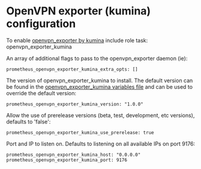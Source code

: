 # OpenVPN exporter (kumina) configuration

To enable [openvpn_exporter by kumina](https://github.com/kumina/openvpn_exporter) include role task: openvpn_exporter_kumina

An array of additional flags to pass to the openvpn_exporter daemon (ie):

    prometheus_openvpn_exporter_kumina_extra_opts: []

The version of openvpn_exporter_kumina to install. The default version can be found in the [openvpn_exporter_kumina variables file](../vars/software/openvpn_exporter_kumina.yml) and can be used to override the default version:

    prometheus_openvpn_exporter_kumina_version: "1.0.0"

Allow the use of prerelease versions (beta, test, development, etc versions), defaults to 'false':

    prometheus_openvpn_exporter_kumina_use_prerelease: true

Port and IP to listen on. Defaults to listening on all available IPs on port 9176:

    prometheus_openvpn_exporter_kumina_host: "0.0.0.0"
    prometheus_openvpn_exporter_kumina_port: 9176
